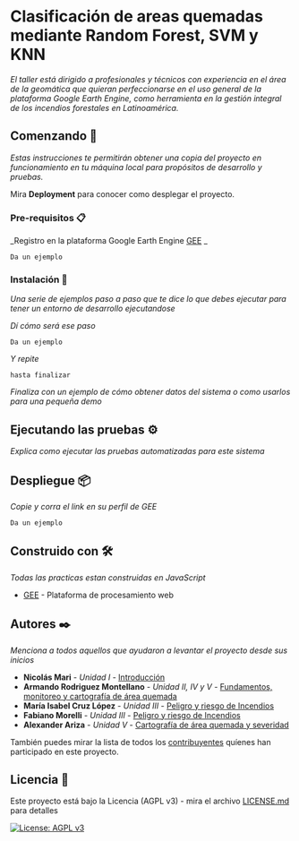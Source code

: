 # Clasificación de areas quemadas mediante Random Forest, SVM y KNN

_El taller está dirigido a profesionales y técnicos con experiencia en el área de la geomática que quieran perfeccionarse en el uso general de la plataforma Google Earth Engine, como herramienta en la gestión integral de los incendios forestales en Latinoamérica._

## Comenzando 🚀

_Estas instrucciones te permitirán obtener una copia del proyecto en funcionamiento en tu máquina local para propósitos de desarrollo y pruebas._

Mira **Deployment** para conocer como desplegar el proyecto.


### Pre-requisitos 📋

_Registro en la plataforma Google Earth Engine [GEE](https://signup.earthengine.google.com/) _

```
Da un ejemplo
```

### Instalación 🔧

_Una serie de ejemplos paso a paso que te dice lo que debes ejecutar para tener un entorno de desarrollo ejecutandose_

_Dí cómo será ese paso_

```
Da un ejemplo
```

_Y repite_

```
hasta finalizar
```

_Finaliza con un ejemplo de cómo obtener datos del sistema o como usarlos para una pequeña demo_

## Ejecutando las pruebas ⚙️

_Explica como ejecutar las pruebas automatizadas para este sistema_

## Despliegue 📦

_Copie y corra el link en su perfil de GEE_
```
Da un ejemplo
```

## Construido con 🛠️

_Todas las practicas estan construidas en JavaScript_

* [GEE](https://earthengine.google.com/) - Plataforma de procesamiento web

## Autores ✒️

_Menciona a todos aquellos que ayudaron a levantar el proyecto desde sus inicios_

* **Nicolás Mari** - *Unidad I* - [Introducción](#material)
* **Armando Rodriguez Montellano** - *Unidad II, IV y V* - [Fundamentos, monitoreo y cartografía de área quemada](#material)
* **María Isabel Cruz López** - *Unidad III* - [Peligro y riesgo de Incendios](#material)
* **Fabiano Morelli** - *Unidad III* - [Peligro y riesgo de Incendios](#material)
* **Alexander Ariza** - *Unidad V* - [Cartografía de área quemada y severidad](#material)

También puedes mirar la lista de todos los [contribuyentes](https://github.com/your/project/contributors) quíenes han participado en este proyecto. 

## Licencia 📄

Este proyecto está bajo la Licencia (AGPL v3) - mira el archivo [LICENSE.md](LICENSE) para detalles

[![License: AGPL v3](https://img.shields.io/badge/License-AGPL%20v3-blue.svg)](https://www.gnu.org/licenses/agpl-3.0)


